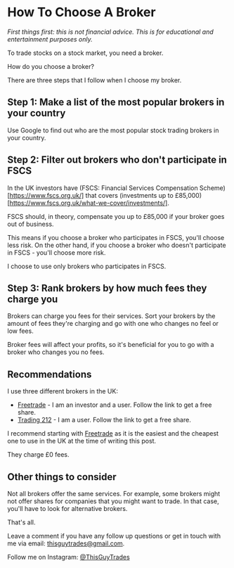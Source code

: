 # How To Choose A Broker

_First things first: this is not financial advice. This is for educational and entertainment purposes only._

To trade stocks on a stock market, you need a broker.

How do you choose a broker?

There are three steps that I follow when I choose my broker.

## Step 1: Make a list of the most popular brokers in your country

Use Google to find out who are the most popular stock trading brokers in your country.

## Step 2: Filter out brokers who don't participate in FSCS

In the UK investors have (FSCS: Financial Services Compensation Scheme)[https://www.fscs.org.uk/] that covers (investments up to £85,000)[https://www.fscs.org.uk/what-we-cover/investments/].

FSCS should, in theory, compensate you up to £85,000 if your broker goes out of business.

This means if you choose a broker who participates in FSCS, you'll choose less risk. On the other hand, if you choose a broker who doesn't participate in FSCS - you'll choose more risk.

I choose to use only brokers who participates in FSCS.

## Step 3: Rank brokers by how much fees they charge you

Brokers can charge you fees for their services. Sort your brokers by the amount of fees they're charging and go with one who changes no feel or low fees.

Broker fees will affect your profits, so it's beneficial for you to go with a broker who changes you no fees.

## Recommendations

I use three different brokers in the UK:
+ [Freetrade](https://freetrade.io/freeshare?code=HXL1PCFK0N&sender=YxfmwwRA) - I am an investor and a user. Follow the link to get a free share.
+ [Trading 212](http://www.trading212.com/invite/FMXVupQC) - I am a user. Follow the link to get a free share.

I recommend starting with [Freetrade](https://freetrade.io/freeshare?code=HXL1PCFK0N&sender=YxfmwwRA) as it is the easiest and the cheapest one to use in the UK at the time of writing this post.

They charge £0 fees.

## Other things to consider

Not all brokers offer the same services. For example, some brokers might not offer shares for companies that you might want to trade. In that case, you'll have to look for alternative brokers.

That's all.

Leave a comment if you have any follow up questions or get in touch with me via email: [thisguytrades@gmail.com](mailto:thisguytrades@gmail.com).

Follow me on Instagram: [@ThisGuyTrades](https://www.instagram.com/thisguytrades/)
